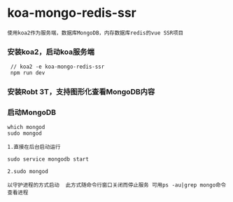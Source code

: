 # koa-mongo-redis-ssr
```
使用koa2作为服务端，数据库MongoDB，内存数据库redis的vue SSR项目
```
### 安装koa2，启动koa服务端
```
 // koa2 -e koa-mongo-redis-ssr
 npm run dev
```
### 安装Robt 3T，支持图形化查看MongoDB内容
### 启动MongoDB
```
which mongod
sudo mongod
```
```
1.直接在后台启动运行

sudo service mongodb start

2.sudo mongod

以守护进程的方式启动  此方式随命令行窗口关闭而停止服务 可用ps -au|grep mongo命令查看进程
```
